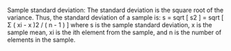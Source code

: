 Sample standard deviation:
The standard deviation is the square root of the variance. Thus, the standard deviation of a sample is:
s = sqrt [ s2 ] = sqrt [ Σ ( xi - x )2 / ( n - 1 ) ]
where s is the sample standard deviation, x is the sample mean, xi is the ith element from the sample, and n is the number of elements in the sample.
